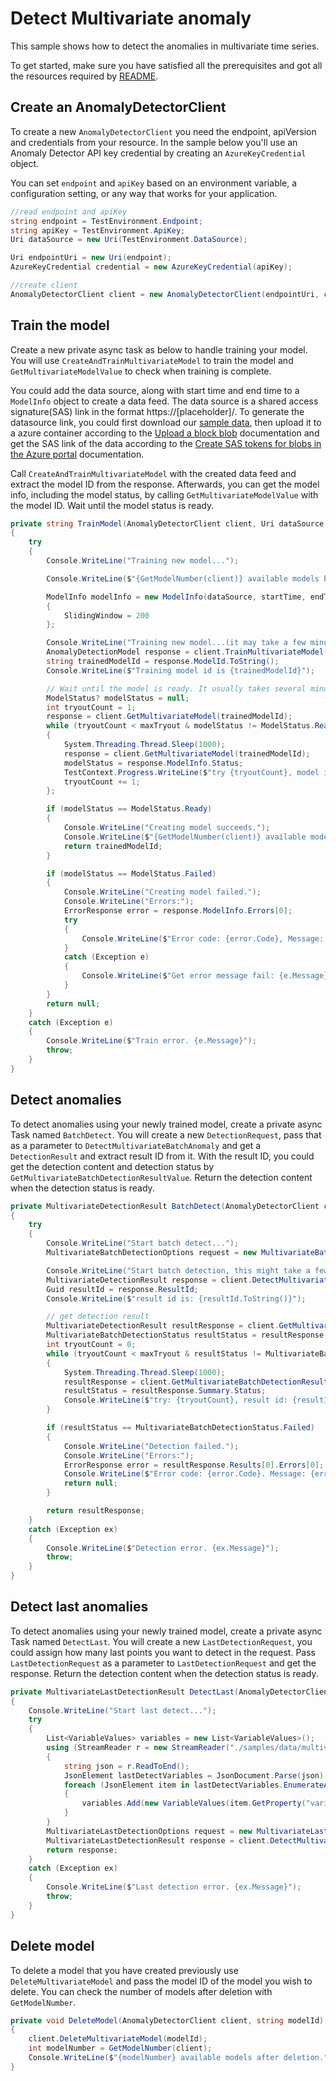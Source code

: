 # Detect Multivariate anomaly
This sample shows how to detect the anomalies in multivariate time series.

To get started, make sure you have satisfied all the prerequisites and got all the resources required by [README][README].

## Create an AnomalyDetectorClient

To create a new `AnomalyDetectorClient` you need the endpoint, apiVersion and credentials from your resource. In the sample below you'll use an Anomaly Detector API key credential by creating an `AzureKeyCredential` object.

You can set `endpoint` and `apiKey` based on an environment variable, a configuration setting, or any way that works for your application.

```C# Snippet:CreateAnomalyDetectorClient
//read endpoint and apiKey
string endpoint = TestEnvironment.Endpoint;
string apiKey = TestEnvironment.ApiKey;
Uri dataSource = new Uri(TestEnvironment.DataSource);

Uri endpointUri = new Uri(endpoint);
AzureKeyCredential credential = new AzureKeyCredential(apiKey);

//create client
AnomalyDetectorClient client = new AnomalyDetectorClient(endpointUri, credential);
```

## Train the model

Create a new private async task as below to handle training your model. You will use `CreateAndTrainMultivariateModel` to train the model and `GetMultivariateModelValue` to check when training is complete.

You could add the data source, along with start time and end time to a `ModelInfo` object to create a data feed. The data source is a shared access signature(SAS) link in the format https://\[placeholder\]/. To generate the datasource link, you could first download our [sample data][datasource], then upload it to a azure container according to the [Upload a block blob][upload_blob] documentation and get the SAS link of the data according to the [Create SAS tokens for blobs in the Azure portal][generate_sas] documentation.

Call `CreateAndTrainMultivariateModel` with the created data feed and extract the model ID from the response. Afterwards, you can get the model info, including the model status, by calling `GetMultivariateModelValue` with the model ID. Wait until the model status is ready.

```C# Snippet:TrainMultivariateModel
private string TrainModel(AnomalyDetectorClient client, Uri dataSource, DateTimeOffset startTime, DateTimeOffset endTime, int maxTryout = 500)
{
    try
    {
        Console.WriteLine("Training new model...");

        Console.WriteLine($"{GetModelNumber(client)} available models before training.");

        ModelInfo modelInfo = new ModelInfo(dataSource, startTime, endTime)
        {
            SlidingWindow = 200
        };

        Console.WriteLine("Training new model...(it may take a few minutes)");
        AnomalyDetectionModel response = client.TrainMultivariateModel(modelInfo);
        string trainedModelId = response.ModelId.ToString();
        Console.WriteLine($"Training model id is {trainedModelId}");

        // Wait until the model is ready. It usually takes several minutes
        ModelStatus? modelStatus = null;
        int tryoutCount = 1;
        response = client.GetMultivariateModel(trainedModelId);
        while (tryoutCount < maxTryout & modelStatus != ModelStatus.Ready & modelStatus != ModelStatus.Failed)
        {
            System.Threading.Thread.Sleep(1000);
            response = client.GetMultivariateModel(trainedModelId);
            modelStatus = response.ModelInfo.Status;
            TestContext.Progress.WriteLine($"try {tryoutCount}, model id: {trainedModelId}, status: {modelStatus}.");
            tryoutCount += 1;
        };

        if (modelStatus == ModelStatus.Ready)
        {
            Console.WriteLine("Creating model succeeds.");
            Console.WriteLine($"{GetModelNumber(client)} available models after training.");
            return trainedModelId;
        }

        if (modelStatus == ModelStatus.Failed)
        {
            Console.WriteLine("Creating model failed.");
            Console.WriteLine("Errors:");
            ErrorResponse error = response.ModelInfo.Errors[0];
            try
            {
                Console.WriteLine($"Error code: {error.Code}, Message: {error.Message}");
            }
            catch (Exception e)
            {
                Console.WriteLine($"Get error message fail: {e.Message}");
            }
        }
        return null;
    }
    catch (Exception e)
    {
        Console.WriteLine($"Train error. {e.Message}");
        throw;
    }
}
```

## Detect anomalies

To detect anomalies using your newly trained model, create a private async Task named `BatchDetect`. You will create a new `DetectionRequest`, pass that as a parameter to `DetectMultivariateBatchAnomaly` and get a `DetectionResult` and extract result ID from it. With the result ID, you could get the detection content and detection status by `GetMultivariateBatchDetectionResultValue`. Return the detection content when the detection status is ready.

```C# Snippet:DetectMultivariateAnomaly
private MultivariateDetectionResult BatchDetect(AnomalyDetectorClient client, Uri datasource, string modelId, DateTimeOffset startTime, DateTimeOffset endTime, int maxTryout = 500)
{
    try
    {
        Console.WriteLine("Start batch detect...");
        MultivariateBatchDetectionOptions request = new MultivariateBatchDetectionOptions(datasource, 10, startTime, endTime);

        Console.WriteLine("Start batch detection, this might take a few minutes...");
        MultivariateDetectionResult response = client.DetectMultivariateBatchAnomaly(modelId, request);
        Guid resultId = response.ResultId;
        Console.WriteLine($"result id is: {resultId.ToString()}");

        // get detection result
        MultivariateDetectionResult resultResponse = client.GetMultivariateBatchDetectionResult(resultId);
        MultivariateBatchDetectionStatus resultStatus = resultResponse.Summary.Status;
        int tryoutCount = 0;
        while (tryoutCount < maxTryout & resultStatus != MultivariateBatchDetectionStatus.Ready & resultStatus != MultivariateBatchDetectionStatus.Failed)
        {
            System.Threading.Thread.Sleep(1000);
            resultResponse = client.GetMultivariateBatchDetectionResult(resultId);
            resultStatus = resultResponse.Summary.Status;
            Console.WriteLine($"try: {tryoutCount}, result id: {resultId} Detection status is {resultStatus}");
        }

        if (resultStatus == MultivariateBatchDetectionStatus.Failed)
        {
            Console.WriteLine("Detection failed.");
            Console.WriteLine("Errors:");
            ErrorResponse error = resultResponse.Results[0].Errors[0];
            Console.WriteLine($"Error code: {error.Code}. Message: {error.Message}");
            return null;
        }

        return resultResponse;
    }
    catch (Exception ex)
    {
        Console.WriteLine($"Detection error. {ex.Message}");
        throw;
    }
}
```

## Detect last anomalies

To detect anomalies using your newly trained model, create a private async Task named `DetectLast`. You will create a new `LastDetectionRequest`, you could assign how many last points you want to detect in the request. Pass `LastDetectionRequest` as a parameter to `LastDetectionRequest` and get the response. Return the detection content when the detection status is ready.

```C# Snippet:DetectLastMultivariateAnomaly
private MultivariateLastDetectionResult DetectLast(AnomalyDetectorClient client, string modelId)
{
    Console.WriteLine("Start last detect...");
    try
    {
        List<VariableValues> variables = new List<VariableValues>();
        using (StreamReader r = new StreamReader("./samples/data/multivariate_sample_data.json"))
        {
            string json = r.ReadToEnd();
            JsonElement lastDetectVariables = JsonDocument.Parse(json).RootElement.GetProperty("variables");
            foreach (JsonElement item in lastDetectVariables.EnumerateArray())
            {
                variables.Add(new VariableValues(item.GetProperty("variable").ToString(), JsonConvert.DeserializeObject<IEnumerable<string>>(item.GetProperty("timestamps").ToString()), JsonConvert.DeserializeObject<IEnumerable<float>>(item.GetProperty("values").ToString())));
            }
        }
        MultivariateLastDetectionOptions request = new MultivariateLastDetectionOptions(variables);
        MultivariateLastDetectionResult response = client.DetectMultivariateLastAnomaly(modelId, request);
        return response;
    }
    catch (Exception ex)
    {
        Console.WriteLine($"Last detection error. {ex.Message}");
        throw;
    }
}
```

## Delete model

To delete a model that you have created previously use `DeleteMultivariateModel` and pass the model ID of the model you wish to delete. You can check the number of models after deletion with `GetModelNumber`.

```C# Snippet:DeleteMultivariateModel
private void DeleteModel(AnomalyDetectorClient client, string modelId)
{
    client.DeleteMultivariateModel(modelId);
    int modelNumber = GetModelNumber(client);
    Console.WriteLine($"{modelNumber} available models after deletion.");
}
```

[README]: https://github.com/Azure/azure-sdk-for-net/blob/main/sdk/anomalydetector/Azure.AI.AnomalyDetector/README.md
[datasource]: https://github.com/Azure/azure-sdk-for-net/tree/main/sdk/anomalydetector/Azure.AI.AnomalyDetector/tests/samples/data/sample_data_20_3000.zip
[upload_blob]: https://docs.microsoft.com/azure/storage/blobs/storage-quickstart-blobs-portal#upload-a-block-blob
[generate_sas]: https://docs.microsoft.com/azure/cognitive-services/translator/document-translation/create-sas-tokens?tabs=Containers#create-sas-tokens-for-blobs-in-the-azure-portal
